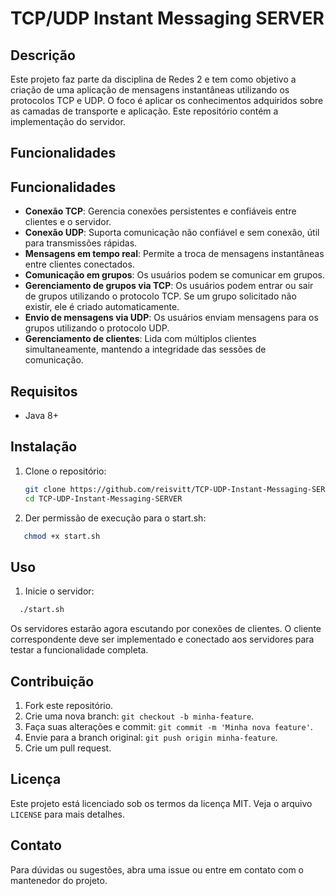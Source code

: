 # TCP/UDP Instant Messaging SERVER

## Descrição

Este projeto faz parte da disciplina de Redes 2 e tem como objetivo a criação de uma aplicação de mensagens instantâneas utilizando os protocolos TCP e UDP. O foco é aplicar os conhecimentos adquiridos sobre as camadas de transporte e aplicação. Este repositório contém a implementação do servidor.

## Funcionalidades

## Funcionalidades

- **Conexão TCP**: Gerencia conexões persistentes e confiáveis entre clientes e o servidor.
- **Conexão UDP**: Suporta comunicação não confiável e sem conexão, útil para transmissões rápidas.
- **Mensagens em tempo real**: Permite a troca de mensagens instantâneas entre clientes conectados.
- **Comunicação em grupos**: Os usuários podem se comunicar em grupos.
- **Gerenciamento de grupos via TCP**: Os usuários podem entrar ou sair de grupos utilizando o protocolo TCP. Se um grupo solicitado não existir, ele é criado automaticamente.
- **Envio de mensagens via UDP**: Os usuários enviam mensagens para os grupos utilizando o protocolo UDP.
- **Gerenciamento de clientes**: Lida com múltiplos clientes simultaneamente, mantendo a integridade das sessões de comunicação.

## Requisitos

- Java 8+

## Instalação

1. Clone o repositório:

   ```bash
   git clone https://github.com/reisvitt/TCP-UDP-Instant-Messaging-SERVER.git
   cd TCP-UDP-Instant-Messaging-SERVER
   ```

2. Der permissão de execução para o start.sh:

```bash
   chmod +x start.sh
```

## Uso

1. Inicie o servidor:

```bash
  ./start.sh
```

Os servidores estarão agora escutando por conexões de clientes. O cliente correspondente deve ser implementado e conectado aos servidores para testar a funcionalidade completa.

## Contribuição

1. Fork este repositório.
2. Crie uma nova branch: `git checkout -b minha-feature`.
3. Faça suas alterações e commit: `git commit -m 'Minha nova feature'`.
4. Envie para a branch original: `git push origin minha-feature`.
5. Crie um pull request.

## Licença

Este projeto está licenciado sob os termos da licença MIT. Veja o arquivo `LICENSE` para mais detalhes.

## Contato

Para dúvidas ou sugestões, abra uma issue ou entre em contato com o mantenedor do projeto.
